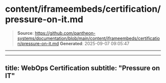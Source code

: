 # content/iframeembeds/certification/pressure-on-it.md

> **Source**: https://github.com/pantheon-systems/documentation/blob/main/content/iframeembeds/certification/pressure-on-it.md
> **Generated**: 2025-09-07 09:05:47

---

---
title: WebOps Certification
subtitle: "Pressure on IT"
---

<Partial file="certification-guide/pressure-on-it.md" />
